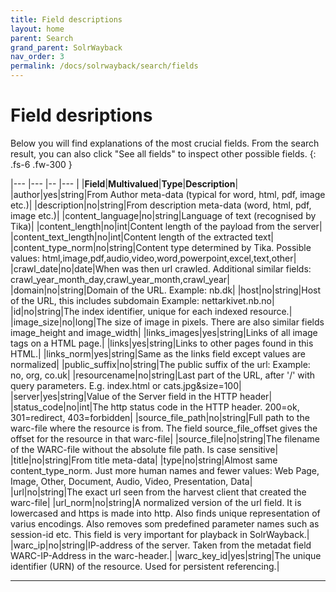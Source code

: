 ```yaml
---
title: Field descriptions
layout: home
parent: Search
grand_parent: SolrWayback
nav_order: 3
permalink: /docs/solrwayback/search/fields
---
```


# Field desriptions
Below you will find explanations of the most crucial fields. From the search result, you can also click "See all fields" to inspect other possible fields.
{: .fs-6 .fw-300 }

|--- |--- |-- |--- |
|**Field**|**Multivalued**|**Type**|**Description**|
|author|yes|string|From Author meta-data (typical for word, html, pdf, image etc.)|
|description|no|string|From description meta-data (word, html, pdf, image etc.)|
|content_language|no|string|Language of text (recognised by Tika)|
|content_length|no|int|Content length of the payload from the server|
|content_text_length|no|int|Content length of the extracted text|
|content_type_norm|no|string|Content type determined by Tika. Possible values: html,image,pdf,audio,video,word,powerpoint,excel,text,other|
|crawl_date|no|date|When was then url crawled. Additional similar fields: crawl_year_month_day,crawl_year_month,crawl_year|
|domain|no|string|Domain of the URL. Example: nb.dk|
|host|no|string|Host of the URL, this includes subdomain Example: nettarkivet.nb.no|
|id|no|string|The index identifier, unique for each indexed resource.|
|image_size|no|long|The size of image in pixels. There are also similar fields image_height and image_width|
|links_images|yes|string|Links of all image tags on a HTML page.|
|links|yes|string|Links to other pages found in this HTML.|
|links_norm|yes|string|Same as the links field except values are normalized|
|public_suffix|no|string|The public suffix of the url: Example: no, org, co.uk|
|resourcename|no|string|Last part of the URL, after '/' with query parameters. E.g. index.html or cats.jpg&size=100|
|server|yes|string|Value of the Server field in the HTTP header|
|status_code|no|int|The http status code in the HTTP header. 200=ok, 301=redirect, 403=forbidden|
|source_file_path|no|string|Full path to the warc-file where the resource is from. The field source_file_offset gives the offset for the resource in that warc-file|
|source_file|no|string|The filename of the WARC-file without the absolute file path. Is case sensitive|
|title|no|string|From title meta-data|
|type|no|string|Almost same content_type_norm. Just more human names and fewer values: Web Page, Image, Other, Document, Audio, Video, Presentation, Data|
|url|no|string|The exact url seen from the harvest client that created the warc-file|
|url_norm|no|string|A normalized version of the url field. It is lowercased and https is made into http. Also finds unique representation of varius encodings. Also removes som predefined parameter names such as session-id etc. This field is very important for playback in SolrWayback.|
|warc_ip|no|string|IP-address of the server. Taken from the metadat field WARC-IP-Address in the warc-header.|
|warc_key_id|yes|string|The unique identifier (URN) of the resource. Used for persistent referencing.|


----

